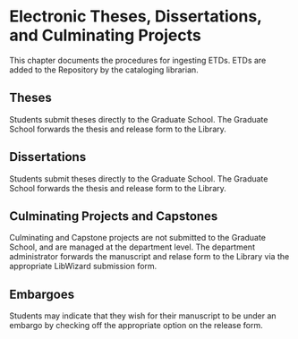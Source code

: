 # Electronic Theses, Dissertations, and Culminating Projects
This chapter documents the procedures for ingesting ETDs. ETDs are added to the Repository by the cataloging librarian.
## Theses
Students submit theses directly to the Graduate School. The Graduate School forwards the thesis and release form to the Library.
## Dissertations
Students submit theses directly to the Graduate School. The Graduate School forwards the thesis and release form to the Library.
## Culminating Projects and Capstones
Culminating and Capstone projects are not submitted to the Graduate School, and are managed at the department level. The department administrator forwards the manuscript and relase form to the Library via the appropriate LibWizard submission form.
## Embargoes
Students may indicate that they wish for their manuscript to be under an embargo by checking off the appropriate option on the release form.